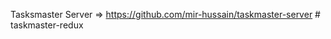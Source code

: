 Tasksmaster Server => https://github.com/mir-hussain/taskmaster-server
#   t a s k m a s t e r - r e d u x  
 